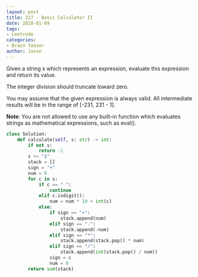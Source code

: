 ```yaml
---
layout: post
title: 227 - Basic Calculator II
date: 2020-01-09
tags:
- Leetcode
categories:
- Brain Teaser
author: Jason
---
```

Given a string s which represents an expression, evaluate this expression and return its value.

The integer division should truncate toward zero.

You may assume that the given expression is always valid. All intermediate results will be in the range of [-231, 231 - 1].

**Note**: You are not allowed to use any built-in function which evaluates strings as mathematical expressions, such as eval().

``` python
class Solution:
    def calculate(self, s: str) -> int:
        if not s:
            return -1
        s += "$"
        stack = []
        sign = "+"
        num = 0
        for c in s:
            if c == " ":
                continue
            elif c.isdigit():
                num = num * 10 + int(c)
            else:
                if sign == "+":
                    stack.append(num)
                elif sign == "-":
                    stack.append(-num)
                elif sign == "*":
                    stack.append(stack.pop() * num)
                elif sign == "/":
                    stack.append(int(stack.pop() / num))
                sign = c
                num = 0
        return sum(stack)
```
